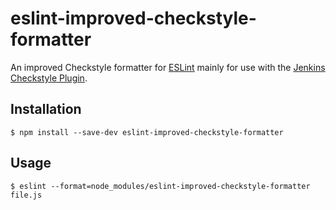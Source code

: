 # eslint-improved-checkstyle-formatter

An improved Checkstyle formatter for [ESLint](http://eslint.org) mainly for use with the [Jenkins Checkstyle Plugin](https://wiki.jenkins-ci.org/display/JENKINS/Checkstyle+Plugin).

## Installation

```
$ npm install --save-dev eslint-improved-checkstyle-formatter
```

## Usage

```
$ eslint --format=node_modules/eslint-improved-checkstyle-formatter file.js
```
